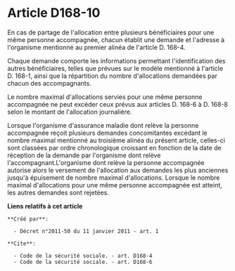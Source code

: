 # Article D168-10

En cas de partage de l'allocation entre plusieurs bénéficiaires pour une même personne accompagnée, chacun établit une
demande et l'adresse à l'organisme mentionné au premier alinéa de l'article D. 168-4. 

Chaque demande comporte les informations permettant l'identification des autres bénéficiaires, telles que prévues sur le
modèle mentionné à l'article D. 168-1, ainsi que la répartition du nombre d'allocations demandées par chacun des
accompagnants. 

Le nombre maximal d'allocations servies pour une même personne accompagnée ne peut excéder ceux prévus aux articles D. 168-6
à D. 168-8 selon le montant de l'allocation journalière. 

Lorsque l'organisme d'assurance maladie dont relève la personne accompagnée reçoit plusieurs demandes concomitantes excédant
le nombre maximal mentionné au troisième alinéa du présent article, celles-ci sont classées par ordre chronologique croissant
en fonction de la date de réception de la demande par l'organisme dont relève l'accompagnant.L'organisme dont relève la
personne accompagnée autorise alors le versement de l'allocation aux demandes les plus anciennes jusqu'à épuisement de nombre
maximal d'allocations. Lorsque le nombre maximal d'allocations pour une même personne accompagnée est atteint, les autres
demandes sont rejetées.

**Liens relatifs à cet article**

	**Créé par**:

	  - Décret n°2011-50 du 11 janvier 2011 - art. 1

	**Cite**:

	  - Code de la sécurité sociale. - art. D168-4
	  - Code de la sécurité sociale. - art. D168-6
